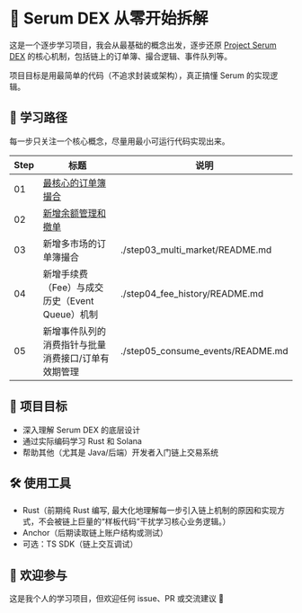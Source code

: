 # 🧠 Serum DEX 从零开始拆解

这是一个逐步学习项目，我会从最基础的概念出发，逐步还原 [Project Serum DEX](https://github.com/project-serum/serum-dex) 的核心机制，包括链上的订单簿、撮合逻辑、事件队列等。

项目目标是用最简单的代码（不追求封装或架构），真正搞懂 Serum 的实现逻辑。

## 🧭 学习路径

每一步只关注一个核心概念，尽量用最小可运行代码实现出来。

| Step | 标题                     | 说明                              |
|------|--------------------------|-----------------------------------|
| 01   | [最核心的订单簿撮合](./step01_minimal_market/README.md)       |      |
| 02   | [新增余额管理和撤单](./step02_order_cancel/README.md)       |
| 03   | 新增多市场的订单簿撮合 | ./step03_multi_market/README.md        |
| 04   | 新增手续费（Fee）与成交历史（Event Queue）机制  | ./step04_fee_history/README.md     |
| 05    | 新增事件队列的消费指针与批量消费接口/订单有效期管理    | ./step05_consume_events/README.md   |

## 🎯 项目目标

- 深入理解 Serum DEX 的底层设计
- 通过实际编码学习 Rust 和 Solana
- 帮助其他（尤其是 Java/后端）开发者入门链上交易系统

## 🛠️ 使用工具

- Rust（前期纯 Rust 编写, 最大化地理解每一步引入链上机制的原因和实现方式，不会被链上巨量的“样板代码”干扰学习核心业务逻辑。）
- Anchor（后期读取链上账户结构或测试）
- 可选：TS SDK（链上交互调试）

## 🤝 欢迎参与

这是我个人的学习项目，但欢迎任何 issue、PR 或交流建议 🙌
